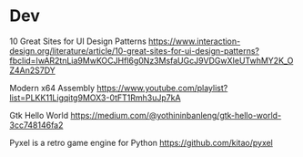 # Dev

10 Great Sites for UI Design Patterns 
https://www.interaction-design.org/literature/article/10-great-sites-for-ui-design-patterns?fbclid=IwAR2tnLia9MwKOCJHfl6g0Nz3MsfaUGcJ9VDGwXIeUTwhMY2K_OZ4An2S7DY

Modern x64 Assembly
https://www.youtube.com/playlist?list=PLKK11Ligqitg9MOX3-0tFT1Rmh3uJp7kA

Gtk Hello World
https://medium.com/@yothininbanleng/gtk-hello-world-3cc748146fa2

Pyxel is a retro game engine for Python
https://github.com/kitao/pyxel


